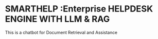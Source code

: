 # SMARTHELP :Enterprise HELPDESK ENGINE WITH LLM & RAG
This is a chatbot  for Document Retrieval and Assistance
